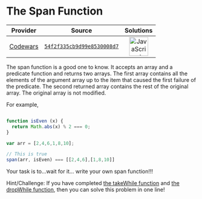 [_metadata_:generated]: - "true"

# The Span Function

<!-- INFO TABLE BEGIN -->

| Provider                                        | Source                                                                               | Solutions                                                                                                                                                    |
| :---------------------------------------------: | :----------------------------------------------------------------------------------: | :----------------------------------------------------------------------------------------------------------------------------------------------------------: |
| [Codewars](../../../docs/providers/Codewars.md) | [`54f2f335cb9d99e8530008d7`](https://www.codewars.com/kata/54f2f335cb9d99e8530008d7) | [<img src="https://res.cloudinary.com/rascaltwo/image/upload/v1631924076/javascript_ehszr7.svg" alt="JavaScript" title="JavaScript" width="50" />](solve.js) |

<!-- INFO TABLE END -->

The span function is a good one to know. It accepts an array and a predicate function and returns two arrays. The first array contains all the elements of the argument array up to the item that caused the first failure of the predicate. The second returned array contains the rest of the original array. The original array is not modified.

For example,

```javascript

function isEven (x) {
  return Math.abs(x) % 2 === 0;
}

var arr = [2,4,6,1,8,10];

// This is true
span(arr, isEven) === [[2,4,6],[1,8,10]]
```

Your task is to...wait for it... write your own span function!!!

Hint/Challenge: If you have completed [the takeWhile function](http://www.codewars.com/kata/the-takewhile-function) and [the dropWhile function](http://www.codewars.com/kata/the-dropwhile-function), then you can solve this problem in one line!
